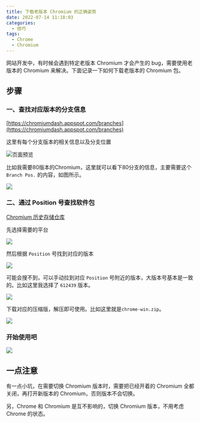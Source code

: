 ```yaml
---
title: 下载老版本 Chromium 的正确姿势
date: 2022-07-14 11:18:03
categories:
  - 技巧
tags:
  - Chrome
  - Chromium
---
```


网站开发中，有时候会遇到特定老版本 Chromium 才会产生的 bug，需要使用老版本的 Chromium 来解决。下面记录一下如何下载老版本的 Chromium 包。

<!--more-->

## 步骤

### 一、查找对应版本的分支信息

[https://chromiumdash.appspot.com/branches](https://chromiumdash.appspot.com/branches)

这里有每个分支版本的相关信息以及分支位置

![页面预览](https://img.iszy.xyz/1722480749524.png)

比如我需要80版本的Chromium，这里就可以看下80分支的信息，主要需要这个 `Branch Pos.` 的内容，如图所示。

![](https://img.iszy.xyz/1722480814407.png)

### 二、通过 Position 号查找软件包

[Chromium 历史存储仓库](https://commondatastorage.googleapis.com/chromium-browser-snapshots/index.html)

先选择需要的平台

![](https://img.iszy.xyz/1657769779611.png)

然后根据 `Position` 号找到对应的版本

![](https://img.iszy.xyz/1657769834283.png)

可能会搜不到，可以手动拉到对应 `Position` 号附近的版本，大版本号基本是一致的。比如这里我选择了 `612439` 版本。

![](https://img.iszy.xyz/1657769953873.png)

下载对应的压缩版，解压即可使用。比如这里就是`chrome-win.zip`。

![](https://img.iszy.xyz/1657770071034.png)

### 开始使用吧

![](https://img.iszy.xyz/1657770205975.png)

## 一点注意

有一点小坑，在需要切换 Chromium 版本时，需要把已经开着的 Chromium 全都关闭，再打开新版本的 Chromium，否则版本不会切换。

另，Chrome 和 Chromium 是互不影响的，切换 Chromium 版本，不用考虑 Chrome 的状态。
